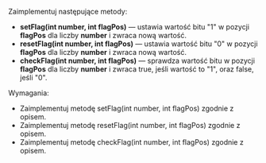 Zaimplementuj następujące metody:

* **setFlag(int number, int flagPos)** — ustawia wartość bitu "1" w pozycji **flagPos** dla liczby **number**
  i zwraca nową wartość.
* **resetFlag(int number, int flagPos)** — ustawia wartość bitu "0" w pozycji **flagPos** dla liczby **number**
  i zwraca nową wartość.
* **checkFlag(int number, int flagPos)** — sprawdza wartość bitu w pozycji **flagPos** dla liczby **number**
  i zwraca true, jeśli wartość to "1", oraz false, jeśli "0".

Wymagania:

- Zaimplementuj metodę setFlag(int number, int flagPos) zgodnie z opisem.
- Zaimplementuj metodę resetFlag(int number, int flagPos) zgodnie z opisem.
- Zaimplementuj metodę checkFlag(int number, int flagPos) zgodnie z opisem.

